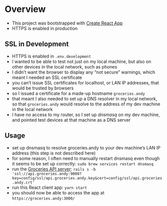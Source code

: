 # Overview

- This project was bootstrapped with [Create React App](https://github.com/facebook/create-react-app)
- HTTPS is enabled in production

## SSL in Development

- HTTPS is enabled in `.env.development`
- I wanted to be able to test not just on my local machine, but also on other devices in the local network, such as phones
- I didn’t want the browser to display any “not secure” warnings, which meant I needed an SSL certificate
- you can’t issue SSL certificates for localhost, or LAN IP addresses, that would be trusted by browsers
- so I issued a certificate for a made-up hostname `groceries.andy`
- that meant I also needed to set up a DNS resolver in my local network, so that `groceries.andy` would resolve to the address of my dev machine in the local network
- I have no access to my router, so I set up _dnsmasq_ on my dev machine, and pointed test devices at that machine as a DNS server

## Usage

- set up dnsmasq to resolve groceries.andy to your dev machine’s LAN IP address (this step is not described here)
- for some reason, I often need to manually restart dnsmasq even though it seems to be set up correctly: `sudo brew services restart dnsmasq`
- run the [Groceries API server](https://github.com/andyjakubowski/groceries_api): `rails s -b 'ssl://api.groceries.andy:9000?key=config/ssl/api.groceries.andy.key&cert=config/ssl/api.groceries.andy.crt'`
- run this React client app: `yarn start`
- you should now be able to access the app at `https://groceries.andy:3000/`
